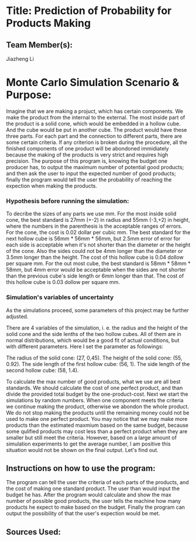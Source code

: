 # Title: Prediction of Probability for Products Making

## Team Member(s):
Jiazheng Li

# Monte Carlo Simulation Scenario & Purpose:
Imagine that we are making a projuct, which has certain components. We make the product from the internal to the external. The most inside part of the product is a solid cone, which would be embedded in a hollow cube. And the cube would be put in another cube. The product would have these three parts. For each part and the connection to different parts, there are some certain criteria. If any criterion is broken during the procedure, all the finished components of one product will be abondoned immidiately because the making of the products is very strict and requires high precision. The purpose of this program is, knowing the budget one producer has, to output the maximum number of potential good products; and then ask the user to input the expected number of good products; finally the program would tell the user the probability of reaching the expection when making the products.

### Hypothesis before running the simulation:
To decribe the sizes of any parts we use mm. For the most inside solid cone, the best standard is 27mm (+-2) in radius and 55mm (-3,+2) in height, where the numbers in the parenthesis is the acceptable ranges of errors. For the cone, the cost is 0.02 dollar per cubic mm. The best standard for the next hollow cube is 56mm * 56mm * 56mm, but 2.5mm error of error for each side is acceptable when it's not shorter than the diameter or the height of the cone. Also the sides could not be 4mm longer than the diameter or 3.5mm longer than the height. The cost of this hollow cube is 0.04 dollow per square mm. For the out most cube, the best standard is 58mm * 58mm * 58mm, but 4mm error would be acceptable when the sides are not shorter than the previous cube's side length or 6mm longer than that. The cost of this hollow cube is 0.03 dollow per square mm.

### Simulation's variables of uncertainty
As the simulations proceed, some parameters of this project may be further adjusted.

There are 4 variables of the simulation, i. e. the radius and the height of the solid cone and the side lenths of the two hollow cubes. All of them are in normal distributions, which would be a good fit of actual conditions, but with different parameters. Here I set the parameter as followings:

The radius of the solid cone: (27, 0,45).
The height of the solid cone: (55, 0.92).
The side length of the first hollow cube: (56, 1).
The side length of the second hollow cube: (58, 1.4).

To calculate the max number of good products, what we use are all best standards. We should calculate the cost of one perfect product, and than divide the provided total budget by the one-product-cost. Next we start the simulations by random numbers. When one component meets the criteria we continue making the product, otherwise we abondon the whole product. We do not stop making the products until the remaining money could not be used to make one perfect product. You may notice that we may make more products than the estimated maxmium based on the same budget, because some qulified products may cost less than a perfect product when they are smaller but still meet the criteria. However, based on a large amount of simulation experiments to get the average number, I am positive this situation would not be shown on the final output. Let's find out.

## Instructions on how to use the program:
The program can tell the user the criteria of each parts of the products, and the cost of making one standard product. The user than would input the budget he has. After the program would calculate and show the max number of possible good products, the user tells the machine how many products he expect to make based on the budget. Finally the program can output the possibility of that the user's expection would be met.

## Sources Used:

